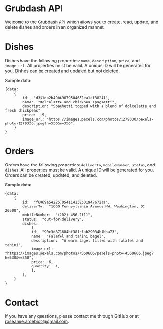 # Grubdash API

Welcome to the Grubdash API which allows you to create, read, update, and delete dishes and orders in an organized manner.

# Dishes

Dishes have the following properties: `name`, `description`, `price`, and `image_url`. All properties must be valid. A unique ID will be generated for you. Dishes can be created and updated but not deleted.

Sample data:

    {data:
    	{
    		id:  "d351db2b49b69679504652ea1cf38241",
    		name:  "Dolcelatte and chickpea spaghetti",
    		description: "Spaghetti topped with a blend of dolcelatte and fresh chickpeas",
    		price:  19,
    		image_url: "https://images.pexels.com/photos/1279330/pexels-photo-1279330.jpeg?h=530&w=350",
    	}
    }

# Orders

Orders have the following properties: `deliverTo`, `mobileNumber`, `status`, and `dishes`. All properties must be valid. A unique ID will be generated for you. Orders can be created, updated, and deleted.

Sample data:

    {data:
        {
    	    id:  "f6069a542257054114138301947672ba",
    	    deliverTo:  "1600 Pennsylvania Avenue NW, Washington, DC 20500",
    	    mobileNumber:  "(202) 456-1111",
    	    status:  "out-for-delivery",
    	    dishes: [
    		    {
    		    id:  "90c3d873684bf381dfab29034b5bba73",
    		    name:  "Falafel and tahini bagel",
    		    description:  "A warm bagel filled with falafel and tahini",
    		    image_url: "https://images.pexels.com/photos/4560606/pexels-photo-4560606.jpeg?h=530&w=350",
    		    price:  6,
    		    quantity:  1,
    		    },
    		],
        }
    }

# Contact

If you have any questions, please contact me through GitHub or at roseanne.arcebido@gmail.com.
